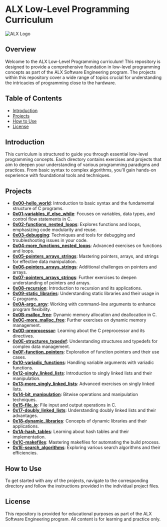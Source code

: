 # ALX Low-Level Programming Curriculum

![ALX Logo](https://upload.wikimedia.org/wikipedia/commons/thumb/5/5d/ALX_Logo.png/800px-ALX_Logo.png)

## Overview

Welcome to the ALX Low-Level Programming curriculum! This repository is designed to provide a comprehensive foundation in low-level programming concepts as part of the ALX Software Engineering program. The projects within this repository cover a wide range of topics crucial for understanding the intricacies of programming close to the hardware.

## Table of Contents

- [Introduction](#introduction)
- [Projects](#projects)
- [How to Use](#how-to-use)
- [License](#license)

## Introduction

This curriculum is structured to guide you through essential low-level programming concepts. Each directory contains exercises and projects that aim to deepen your understanding of various programming paradigms and practices. From basic syntax to complex algorithms, you'll gain hands-on experience with foundational tools and techniques.

## Projects

- **[0x00-hello_world](./0x00-hello_world)**: Introduction to basic syntax and the fundamental structure of C programs.
- **[0x01-variables_if_else_while](./0x01-variables_if_else_while)**: Focuses on variables, data types, and control flow statements in C.
- **[0x02-functions_nested_loops](./0x02-functions_nested_loops)**: Explores functions and loops, emphasizing code modularity and reuse.
- **[0x03-debugging](./0x03-debugging)**: Techniques and tools for debugging and troubleshooting issues in your code.
- **[0x04-more_functions_nested_loops](./0x04-more_functions_nested_loops)**: Advanced exercises on functions and loops.
- **[0x05-pointers_arrays_strings](./0x05-pointers_arrays_strings)**: Mastering pointers, arrays, and strings for effective data manipulation.
- **[0x06-pointers_arrays_strings](./0x06-pointers_arrays_strings)**: Additional challenges on pointers and arrays.
- **[0x07-pointers_arrays_strings](./0x07-pointers_arrays_strings)**: Further exercises to deepen understanding of pointers and arrays.
- **[0x08-recursion](./0x08-recursion)**: Introduction to recursion and its applications.
- **[0x09-static_libraries](./0x09-static_libraries)**: Understanding static libraries and their usage in C programs.
- **[0x0A-argc_argv](./0x0A-argc_argv)**: Working with command-line arguments to enhance program flexibility.
- **[0x0B-malloc_free](./0x0B-malloc_free)**: Dynamic memory allocation and deallocation in C.
- **[0x0C-more_malloc_free](./0x0C-more_malloc_free)**: Further exercises on dynamic memory management.
- **[0x0D-preprocessor](./0x0D-preprocessor)**: Learning about the C preprocessor and its directives.
- **[0x0E-structures_typedef](./0x0E-structures_typedef)**: Understanding structures and typedefs for complex data management.
- **[0x0F-function_pointers](./0x0F-function_pointers)**: Exploration of function pointers and their use cases.
- **[0x10-variadic_functions](./0x10-variadic_functions)**: Handling variable arguments with variadic functions.
- **[0x12-singly_linked_lists](./0x12-singly_linked_lists)**: Introduction to singly linked lists and their manipulation.
- **[0x13-more_singly_linked_lists](./0x13-more_singly_linked_lists)**: Advanced exercises on singly linked lists.
- **[0x14-bit_manipulation](./0x14-bit_manipulation)**: Bitwise operations and manipulation techniques.
- **[0x15-file_io](./0x15-file_io)**: File input and output operations in C.
- **[0x17-doubly_linked_lists](./0x17-doubly_linked_lists)**: Understanding doubly linked lists and their advantages.
- **[0x18-dynamic_libraries](./0x18-dynamic_libraries)**: Concepts of dynamic libraries and their applications.
- **[0x1A-hash_tables](./0x1A-hash_tables)**: Learning about hash tables and their implementation.
- **[0x1C-makefiles](./0x1C-makefiles)**: Mastering makefiles for automating the build process.
- **[0x1E-search_algorithms](./0x1E-search_algorithms)**: Exploring various search algorithms and their efficiencies.

## How to Use

To get started with any of the projects, navigate to the corresponding directory and follow the instructions provided in the individual project files.

## License

This repository is provided for educational purposes as part of the ALX Software Engineering program. All content is for learning and practice only.
